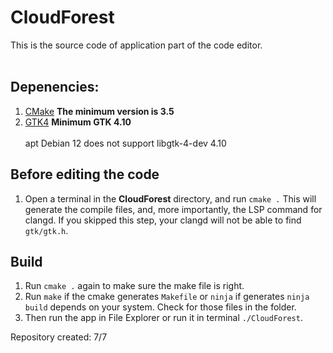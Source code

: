 # CloudForest
This is the source code of application part of the code editor.
<br/><br/>

## Depenencies:
1. [CMake](https://cmake.org/download/)   **The minimum version is 3.5**
1. [GTK4](https://www.gtk.org/)   **Minimum GTK 4.10** <br><br> apt Debian 12 does not support libgtk-4-dev 4.10

## Before editing the code
1. Open a terminal in the **CloudForest** directory, and run `cmake .` This will generate the compile files, and, more importantly, the LSP command for clangd. If you skipped this step, your clangd will not be able to find `gtk/gtk.h`.

## Build
1. Run `cmake .` again to make sure the make file is right.
1. Run `make` if the cmake generates `Makefile` or `ninja` if generates `ninja build` depends on your system. Check for those files in the folder.
1. Then run the app in File Explorer or run it in terminal `./CloudForest`.


Repository created: 7/7

